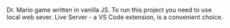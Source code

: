 Dr. Mario game written in vanilla JS. 
To run this project you need to use local web sever. Live Server - a VS Code extension, is a convenient choice.  